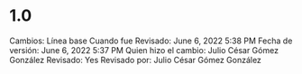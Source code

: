 # 1.0

Cambios: Línea base
Cuando fue Revisado: June 6, 2022 5:38 PM
Fecha de  versión: June 6, 2022 5:37 PM
Quien hizo el cambio: Julio César Gómez González
Revisado: Yes
Revisado por: Julio César Gómez González
